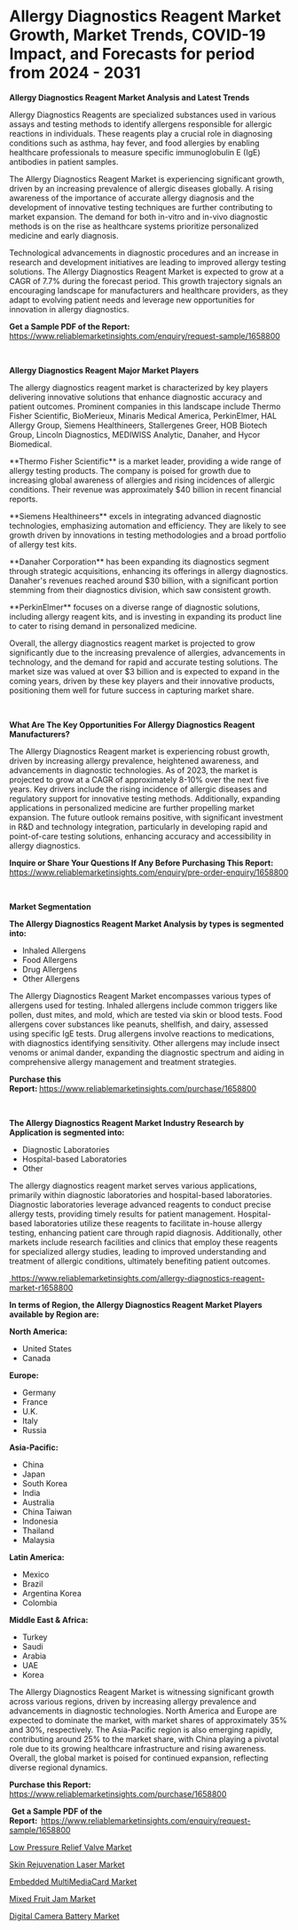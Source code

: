 <p><h1>Allergy Diagnostics Reagent Market Growth, Market Trends, COVID-19 Impact, and Forecasts for period from 2024 - 2031</h1></p><p><strong>Allergy Diagnostics Reagent Market Analysis and Latest Trends</strong></p>
<p><p>Allergy Diagnostics Reagents are specialized substances used in various assays and testing methods to identify allergens responsible for allergic reactions in individuals. These reagents play a crucial role in diagnosing conditions such as asthma, hay fever, and food allergies by enabling healthcare professionals to measure specific immunoglobulin E (IgE) antibodies in patient samples.</p><p>The Allergy Diagnostics Reagent Market is experiencing significant growth, driven by an increasing prevalence of allergic diseases globally. A rising awareness of the importance of accurate allergy diagnosis and the development of innovative testing techniques are further contributing to market expansion. The demand for both in-vitro and in-vivo diagnostic methods is on the rise as healthcare systems prioritize personalized medicine and early diagnosis.</p><p>Technological advancements in diagnostic procedures and an increase in research and development initiatives are leading to improved allergy testing solutions. The Allergy Diagnostics Reagent Market is expected to grow at a CAGR of 7.7% during the forecast period. This growth trajectory signals an encouraging landscape for manufacturers and healthcare providers, as they adapt to evolving patient needs and leverage new opportunities for innovation in allergy diagnostics.</p></p>
<p><strong>Get a Sample PDF of the Report:&nbsp;</strong> <a href="https://www.reliablemarketinsights.com/enquiry/request-sample/1658800?utm_campaign=1340&utm_medium=2&utm_source=Github&utm_content=ia&utm_term=28092024&utm_id=allergy-diagnostics-reagent">https://www.reliablemarketinsights.com/enquiry/request-sample/1658800</a></p>
<p>&nbsp;</p>
<p><strong>Allergy Diagnostics Reagent Major Market Players</strong></p>
<p><p>The allergy diagnostics reagent market is characterized by key players delivering innovative solutions that enhance diagnostic accuracy and patient outcomes. Prominent companies in this landscape include Thermo Fisher Scientific, BioMerieux, Minaris Medical America, PerkinElmer, HAL Allergy Group, Siemens Healthineers, Stallergenes Greer, HOB Biotech Group, Lincoln Diagnostics, MEDIWISS Analytic, Danaher, and Hycor Biomedical.</p><p>**Thermo Fisher Scientific** is a market leader, providing a wide range of allergy testing products. The company is poised for growth due to increasing global awareness of allergies and rising incidences of allergic conditions. Their revenue was approximately $40 billion in recent financial reports.</p><p>**Siemens Healthineers** excels in integrating advanced diagnostic technologies, emphasizing automation and efficiency. They are likely to see growth driven by innovations in testing methodologies and a broad portfolio of allergy test kits. </p><p>**Danaher Corporation** has been expanding its diagnostics segment through strategic acquisitions, enhancing its offerings in allergy diagnostics. Danaher's revenues reached around $30 billion, with a significant portion stemming from their diagnostics division, which saw consistent growth.</p><p>**PerkinElmer** focuses on a diverse range of diagnostic solutions, including allergy reagent kits, and is investing in expanding its product line to cater to rising demand in personalized medicine.</p><p>Overall, the allergy diagnostics reagent market is projected to grow significantly due to the increasing prevalence of allergies, advancements in technology, and the demand for rapid and accurate testing solutions. The market size was valued at over $3 billion and is expected to expand in the coming years, driven by these key players and their innovative products, positioning them well for future success in capturing market share.</p></p>
<p>&nbsp;</p>
<p><strong>What Are The Key Opportunities For Allergy Diagnostics Reagent Manufacturers?</strong></p>
<p><p>The Allergy Diagnostics Reagent market is experiencing robust growth, driven by increasing allergy prevalence, heightened awareness, and advancements in diagnostic technologies. As of 2023, the market is projected to grow at a CAGR of approximately 8-10% over the next five years. Key drivers include the rising incidence of allergic diseases and regulatory support for innovative testing methods. Additionally, expanding applications in personalized medicine are further propelling market expansion. The future outlook remains positive, with significant investment in R&D and technology integration, particularly in developing rapid and point-of-care testing solutions, enhancing accuracy and accessibility in allergy diagnostics.</p></p>
<p><strong>Inquire or Share Your Questions If Any Before Purchasing This Report:</strong> <a href="https://www.reliablemarketinsights.com/enquiry/pre-order-enquiry/1658800?utm_campaign=1340&utm_medium=2&utm_source=Github&utm_content=ia&utm_term=28092024&utm_id=allergy-diagnostics-reagent">https://www.reliablemarketinsights.com/enquiry/pre-order-enquiry/1658800</a></p>
<p>&nbsp;</p>
<p><strong>Market Segmentation</strong></p>
<p><strong>The Allergy Diagnostics Reagent Market Analysis by types is segmented into:</strong></p>
<p><ul><li>Inhaled Allergens</li><li>Food Allergens</li><li>Drug Allergens</li><li>Other Allergens</li></ul></p>
<p><p>The Allergy Diagnostics Reagent Market encompasses various types of allergens used for testing. Inhaled allergens include common triggers like pollen, dust mites, and mold, which are tested via skin or blood tests. Food allergens cover substances like peanuts, shellfish, and dairy, assessed using specific IgE tests. Drug allergens involve reactions to medications, with diagnostics identifying sensitivity. Other allergens may include insect venoms or animal dander, expanding the diagnostic spectrum and aiding in comprehensive allergy management and treatment strategies.</p></p>
<p><strong>Purchase this Report:&nbsp;</strong><a href="https://www.reliablemarketinsights.com/purchase/1658800?utm_campaign=1340&utm_medium=2&utm_source=Github&utm_content=ia&utm_term=28092024&utm_id=allergy-diagnostics-reagent">https://www.reliablemarketinsights.com/purchase/1658800</a></p>
<p>&nbsp;</p>
<p><strong>The Allergy Diagnostics Reagent Market Industry Research by Application is segmented into:</strong></p>
<p><ul><li>Diagnostic Laboratories</li><li>Hospital-based Laboratories</li><li>Other</li></ul></p>
<p><p>The allergy diagnostics reagent market serves various applications, primarily within diagnostic laboratories and hospital-based laboratories. Diagnostic laboratories leverage advanced reagents to conduct precise allergy tests, providing timely results for patient management. Hospital-based laboratories utilize these reagents to facilitate in-house allergy testing, enhancing patient care through rapid diagnosis. Additionally, other markets include research facilities and clinics that employ these reagents for specialized allergy studies, leading to improved understanding and treatment of allergic conditions, ultimately benefiting patient outcomes.</p></p>
<p><a href="https://www.reliablemarketinsights.com/allergy-diagnostics-reagent-market-r1658800?utm_campaign=1340&utm_medium=2&utm_source=Github&utm_content=ia&utm_term=28092024&utm_id=allergy-diagnostics-reagent">&nbsp;https://www.reliablemarketinsights.com/allergy-diagnostics-reagent-market-r1658800</a></p>
<p><strong>In terms of Region, the Allergy Diagnostics Reagent Market Players available by Region are:</strong></p>
<p>
    <p> <strong> North America: </strong>
        <ul>
            <li>United States</li>
            <li>Canada</li>
        </ul>
        </p> 
    <p> <strong> Europe: </strong>
        <ul>
            <li>Germany</li>
            <li>France</li>
            <li>U.K.</li>
            <li>Italy</li>
            <li>Russia</li>
        </ul>
        </p> 
    <p> <strong> Asia-Pacific: </strong>
        <ul>
            <li>China</li>
            <li>Japan</li>
            <li>South Korea</li>
            <li>India</li>
            <li>Australia</li>
            <li>China Taiwan</li>
            <li>Indonesia</li>
            <li>Thailand</li>
            <li>Malaysia</li>
        </ul>
        </p> 
    <p> <strong> Latin America: </strong>
        <ul>
            <li>Mexico</li>
            <li>Brazil</li>
            <li>Argentina Korea</li>
            <li>Colombia</li>
        </ul>
        </p> 
    <p> <strong> Middle East & Africa: </strong>
        <ul>
            <li>Turkey</li>
            <li>Saudi</li>
            <li>Arabia</li>
            <li>UAE</li>
            <li>Korea</li>
        </ul>
    </p>
    </p>
<p><p>The Allergy Diagnostics Reagent Market is witnessing significant growth across various regions, driven by increasing allergy prevalence and advancements in diagnostic technologies. North America and Europe are expected to dominate the market, with market shares of approximately 35% and 30%, respectively. The Asia-Pacific region is also emerging rapidly, contributing around 25% to the market share, with China playing a pivotal role due to its growing healthcare infrastructure and rising awareness. Overall, the global market is poised for continued expansion, reflecting diverse regional dynamics.</p></p>
<p><strong>Purchase this Report: </strong><a href="https://www.reliablemarketinsights.com/purchase/1658800?utm_campaign=1340&utm_medium=2&utm_source=Github&utm_content=ia&utm_term=28092024&utm_id=allergy-diagnostics-reagent">https://www.reliablemarketinsights.com/purchase/1658800</a></p>
<p>&nbsp;<strong>Get a Sample PDF of the Report:&nbsp;&nbsp;</strong><a href="https://www.reliablemarketinsights.com/enquiry/request-sample/1658800?utm_campaign=1340&utm_medium=2&utm_source=Github&utm_content=ia&utm_term=28092024&utm_id=allergy-diagnostics-reagent">https://www.reliablemarketinsights.com/enquiry/request-sample/1658800</a></p>
<p><strong></strong></p>
<p><p><a href="https://issuu.com/reportprime-2/docs/low-pressure-relief-valve-market-si_9f5d591d3c8490?utm_campaign=1340&utm_medium=2&utm_source=Github&utm_content=ia&utm_term=28092024&utm_id=allergy-diagnostics-reagent">Low Pressure Relief Valve Market</a></p><p><a href="https://www.linkedin.com/pulse/global-skin-rejuvenation-laser-market-exploring-share-trends-rpiwf?trackingId=dHrzJuH0S1uwZWorfdHGDA%3D%3D&utm_campaign=1340&utm_medium=2&utm_source=Github&utm_content=ia&utm_term=28092024&utm_id=allergy-diagnostics-reagent">Skin Rejuvenation Laser Market</a></p><p><a href="https://issuu.com/reportprime-2/docs/embedded-multimediacard-market-size_903e8b1118bf84?utm_campaign=1340&utm_medium=2&utm_source=Github&utm_content=ia&utm_term=28092024&utm_id=allergy-diagnostics-reagent">Embedded MultiMediaCard Market</a></p><p><a href="https://www.linkedin.com/pulse/mixed-fruit-jam-industry-analysis-report-its-market-size-share-s5kye?utm_campaign=1340&utm_medium=2&utm_source=Github&utm_content=ia&utm_term=28092024&utm_id=allergy-diagnostics-reagent">Mixed Fruit Jam Market</a></p><p><a href="https://www.linkedin.com/pulse/future-ready-strategic-insights-global-digital-camera-battery-yniee?trackingId=6V8ALRKdR6eEXEPWAqsoXg%3D%3D&utm_campaign=1340&utm_medium=2&utm_source=Github&utm_content=ia&utm_term=28092024&utm_id=allergy-diagnostics-reagent">Digital Camera Battery Market</a></p></p>